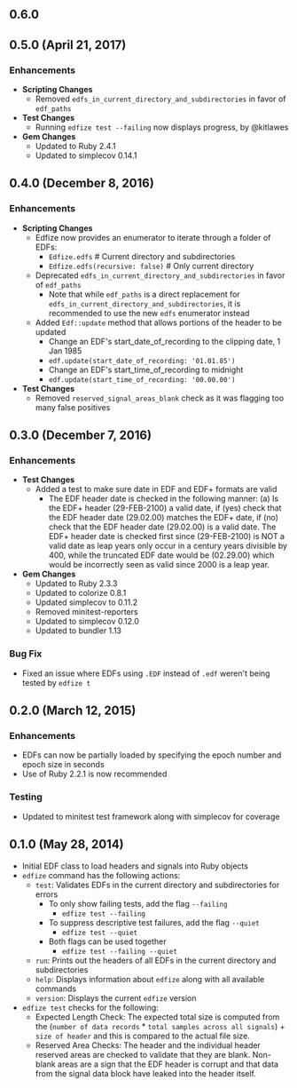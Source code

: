## 0.6.0

## 0.5.0 (April 21, 2017)

### Enhancements
- **Scripting Changes**
  - Removed `edfs_in_current_directory_and_subdirectories` in favor of
    `edf_paths`
- **Test Changes**
  - Running `edfize test --failing` now displays progress, by @kitlawes
- **Gem Changes**
  - Updated to Ruby 2.4.1
  - Updated to simplecov 0.14.1

## 0.4.0 (December 8, 2016)

### Enhancements
- **Scripting Changes**
  - Edfize now provides an enumerator to iterate through a folder of EDFs:
    - `Edfize.edfs` # Current directory and subdirectories
    - `Edfize.edfs(recursive: false)` # Only current directory
  - Deprecated `edfs_in_current_directory_and_subdirectories` in favor of
    `edf_paths`
    - Note that while `edf_paths` is a direct replacement for
      `edfs_in_current_directory_and_subdirectories`, it is recommended to use
      the new `edfs` enumerator instead
  - Added `Edf::update` method that allows portions of the header to be updated
    - Change an EDF's start_date_of_recording to the clipping date, 1 Jan 1985
    - `edf.update(start_date_of_recording: '01.01.85')`
    - Change an EDF's start_time_of_recording to midnight
    - `edf.update(start_time_of_recording: '00.00.00')`
- **Test Changes**
  - Removed `reserved_signal_areas_blank` check as it was flagging too many
    false positives

## 0.3.0 (December 7, 2016)

### Enhancements
- **Test Changes**
  - Added a test to make sure date in EDF and EDF+ formats are valid
    - The EDF header date is checked in the following manner: (a) Is the EDF+
      header (29-FEB-2100) a valid date, if (yes) check that the EDF header date
      (29.02.00) matches the EDF+ date, if (no) check that the EDF header date
      (29.02.00) is a valid date. The EDF+ header date is checked first since
      (29-FEB-2100) is NOT a valid date as leap years only occur in a century
      years divisible by 400, while the truncated EDF date would be (02.29.00)
      which would be incorrectly seen as valid since 2000 is a leap year.
- **Gem Changes**
  - Updated to Ruby 2.3.3
  - Updated to colorize 0.8.1
  - Updated simplecov to 0.11.2
  - Removed minitest-reporters
  - Updated to simplecov 0.12.0
  - Updated to bundler 1.13

### Bug Fix
- Fixed an issue where EDFs using `.EDF` instead of `.edf` weren't being tested
  by `edfize t`

## 0.2.0 (March 12, 2015)

### Enhancements
- EDFs can now be partially loaded by specifying the epoch number and epoch size
  in seconds
- Use of Ruby 2.2.1 is now recommended

### Testing
- Updated to minitest test framework along with simplecov for coverage

## 0.1.0 (May 28, 2014)
- Initial EDF class to load headers and signals into Ruby objects
- `edfize` command has the following actions:
  - `test`: Validates EDFs in the current directory and subdirectories for
    errors
    - To only show failing tests, add the flag `--failing`
      - `edfize test --failing`
    - To suppress descriptive test failures, add the flag `--quiet`
      - `edfize test --quiet`
    - Both flags can be used together
      - `edfize test --failing --quiet`
  - `run`: Prints out the headers of all EDFs in the current directory and
    subdirectories
  - `help`: Displays information about `edfize` along with all available
    commands
  - `version`: Displays the current `edfize` version
- `edfize test` checks for the following:
  - Expected Length Check: The expected total size is computed from the (`number
    of data records` * `total samples across all signals`) + `size of header`
    and this is compared to the actual file size.
  - Reserved Area Checks: The header and the individual header reserved areas
    are checked to validate that they are blank. Non-blank areas are a sign that
    the EDF header is corrupt and that data from the signal data block have
    leaked into the header itself.
